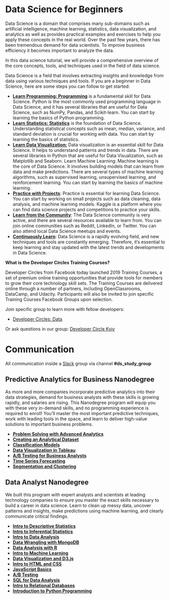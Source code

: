 # Data Science for Beginners 

Data Science is a domain that comprises many sub-domains such as artificial intelligence, machine learning, statistics, data visualization, and analytics as well as provides practical examples and exercises to help you apply these concepts in the real world. Over the past few years, there has been tremendous demand for data scientists. To improve business efficiency it becomes important to analyze the data.

In this data science tutorial, we will provide a comprehensive overview of the core concepts, tools, and techniques used in the field of data science.

Data Science is a field that involves extracting insights and knowledge from data using various techniques and tools. If you are a beginner in Data Science, here are some steps you can follow to get started:

- [**Learn Programming: Programming**]() is a fundamental skill for Data Science. Python is the most commonly used programming language in Data Science, and it has several libraries that are useful for Data Science, such as NumPy, Pandas, and Scikit-learn. You can start by learning the basics of Python programming.
- [**Learn Statistics: Statistics**]()
 is the foundation of Data Science. Understanding statistical concepts such as mean, median, variance, and standard deviation is crucial for working with data. You can start by learning the basics of statistics.
- [**Learn Data Visualization:**]() Data visualization is an essential skill for Data Science. It helps to understand patterns and trends in data. There are several libraries in Python that are useful for Data Visualization, such as Matplotlib and Seaborn.
Learn Machine Learning: Machine learning is the core of Data Science. It involves building models that can learn from data and make predictions. There are several types of machine learning algorithms, such as supervised learning, unsupervised learning, and reinforcement learning. You can start by learning the basics of machine learning.
- [**Practice with Projects**](): 
Practice is essential for learning Data Science. You can start by working on small projects such as data cleaning, data analysis, and machine learning models. Kaggle is a platform where you can find data science projects and competitions to practice your skills.
- [**Learn from the Community**](): The Data Science community is very active, and there are several resources available to learn from. You can join online communities such as Reddit, LinkedIn, or Twitter. You can also attend local Data Science meetups and events.
- [**Continuously Learn**]():
Data Science is a rapidly evolving field, and new techniques and tools are constantly emerging. Therefore, it’s essential to keep learning and stay updated with the latest trends and developments in Data Science.

**What is the Developer Circles Training Courses?**

Developer Circles from Facebook today launched 2019 Training Courses, a set of premium online training opportunities that provide tools for members to grow their core technology skill sets. The Training Courses are delivered online through a number of partners, including OpenClassrooms, DataCamp, and Udacity. Participants will also be invited to join specific Training Courses Facebook Groups upon selection.

Join specific group to learn more with fellow developers: 
- [Developer Circles: Data](https://www.facebook.com/groups/138761710178602/)

Or ask questions in our group: 
[Developer Circle Kyiv](https://www.facebook.com/groups/devCKyiv/)


 # Communication

All communication inside a  [Slack](https://join.slack.com/t/devckyiv/shared_invite/zt-cck4qiyp-169_rUFUjZyHJg_f9orQXg) group via channel **#ds_study_group** 



## Predictive Analytics for Business Nanodegree

As more and more companies incorporate predictive analytics into their data strategies, demand for business analysts with these skills is growing rapidly, and salaries are rising. This Nanodegree program will equip you with these very in-demand skills, and no programming experience is required to enroll!
You’ll master the most important predictive techniques, work with leading tools in the space, and learn to deliver high-value solutions to important business problems.

- [**Problem Solving with Advanced Analytics**](https://www.udacity.com/course/problem-solving-with-advanced-analytics--ud976)
- [**Creating an Analytical Dataset**](https://www.udacity.com/course/creating-an-analytical-dataset--ud977)
- [**Classification Models**](https://www.udacity.com/course/classification-models--ud978)
- [**Data Visualization in Tableau**](https://www.udacity.com/course/data-visualization-in-tableau--ud1006)
- [**A/B Testing for Business Analysts**](https://www.udacity.com/course/ab-testing--ud979)
- [**Time Series Forecasting**](https://www.udacity.com/course/time-series-forecasting--ud980)
- [**Segmentation and Clustering**](https://www.udacity.com/course/segmentation-and-clustering--ud981)

## Data Analyst Nanodegree

We built this program with expert analysts and scientists at leading technology companies to ensure you master the exact skills necessary to build a career in data science.
Learn to clean up messy data, uncover patterns and insights, make predictions using machine learning, and clearly communicate critical findings.

- [**Intro to Descriptive Statistics**](https://www.udacity.com/course/intro-to-descriptive-statistics--ud827)
- [**Intro to Inferential Statistics**](https://www.udacity.com/course/intro-to-inferential-statistics--ud201)
- [**Intro to Data Analysis**](https://www.udacity.com/course/intro-to-data-analysis--ud170)
- [**Data Wrangling with MongoDB**](https://www.udacity.com/course/data-wrangling-with-mongodb--ud032)
- [**Data Analysis with R**](https://www.udacity.com/course/data-analysis-with-r--ud651)
- [**Intro to Machine Learning**](https://www.udacity.com/course/intro-to-machine-learning--ud120)
- [**Data Visualization and D3.js**](https://www.udacity.com/course/data-visualization-and-d3js--ud507)
- [**Intro to HTML and CSS**](https://www.udacity.com/course/intro-to-html-and-css--ud001) 
- [**JavaScript Basics**](https://www.udacity.com/course/intro-to-javascript--ud803)
- [**A/B Testing**](https://www.udacity.com/course/ab-testing--ud257)
- [**SQL for Data Analysis**](https://www.udacity.com/course/sql-for-data-analysis--ud198)
- [**Intro to Relational Databases**](https://www.udacity.com/course/intro-to-relational-databases--ud197)
- [**Introduction to Python Programming**](https://www.udacity.com/course/introduction-to-python--ud1110)
